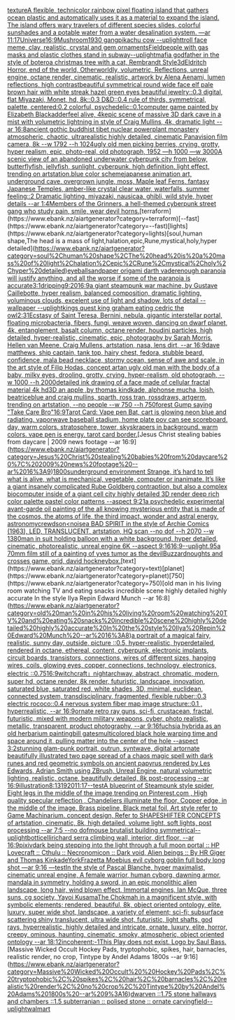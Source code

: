 [texture](https://www.ebank.nz/aiartgenerator?category=texture)[A flexible, technicolor rainbow pixel  floating island that gathers ocean plastic and automatically uses it as a material to expand the island. The island offers wary travelers of different species slides, colorful sunshades and a potable water from a water desalination system. —ar 11:17](https://www.ebank.nz/aiartgenerator?category=A%20flexible%2C%20technicolor%20rainbow%20pixel%20%20floating%20island%20that%20gathers%20ocean%20plastic%20and%20automatically%20uses%20it%20as%20a%20material%20to%20expand%20the%20island.%20The%20island%20offers%20wary%20travelers%20of%20different%20species%20slides%2C%20colorful%20sunshades%20and%20a%20potable%20water%20from%20a%20water%20desalination%20system.%20%E2%80%94ar%2011%3A17)[Universe](https://www.ebank.nz/aiartgenerator?category=Universe)[16:9](https://www.ebank.nz/aiartgenerator?category=16%3A9)[Mushroom](https://www.ebank.nz/aiartgenerator?category=Mushroom)[1930 gang](https://www.ebank.nz/aiartgenerator?category=1930%20gang)[pikachu cow --uplight](https://www.ebank.nz/aiartgenerator?category=pikachu%20cow%20--uplight)[troll face meme, clay, realistic, crystal and gem ornaments](https://www.ebank.nz/aiartgenerator?category=troll%20face%20meme%2C%20clay%2C%20realistic%2C%20crystal%20and%20gem%20ornaments)[Field](https://www.ebank.nz/aiartgenerator?category=Field)[people with gas masks and plastic clothes stand in subway](https://www.ebank.nz/aiartgenerator?category=people%20with%20gas%20masks%20and%20plastic%20clothes%20stand%20in%20subway)[--uplight](https://www.ebank.nz/aiartgenerator?category=--uplight)[mafia godfather in the style of botero](https://www.ebank.nz/aiartgenerator?category=mafia%20godfather%20in%20the%20style%20of%20botero)[a christmas tree with a cat, Rembrandt Style](https://www.ebank.nz/aiartgenerator?category=a%20christmas%20tree%20with%20a%20cat%2C%20Rembrandt%20Style)[3d](https://www.ebank.nz/aiartgenerator?category=3d)[Eldritch Horror,  end of the world, Otherworldly, volumetric, Reflections, unreal engine, octane render, cinematic, realistic, artwork by Alena Aenami, lumen reflections, high contrast](https://www.ebank.nz/aiartgenerator?category=Eldritch%20Horror%2C%20%20end%20of%20the%20world%2C%20Otherworldly%2C%20volumetric%2C%20Reflections%2C%20unreal%20engine%2C%20octane%20render%2C%20cinematic%2C%20realistic%2C%20artwork%20by%20Alena%20Aenami%2C%20lumen%20reflections%2C%20high%20contrast)[beautiful symmetrical round wide face elf pale brown hair with white streak hazel green eyes beautiful jewelry::0.3 digital, flat Miyazaki, Monet, hd, 8k::0.3 D&D::0.4 rule of thirds, symmetrical, palette, centered:0.2 colorful, psychedelic::0.1](https://www.ebank.nz/aiartgenerator?category=beautiful%20symmetrical%20round%20wide%20face%20elf%20pale%20brown%20hair%20with%20white%20streak%20hazel%20green%20eyes%20beautiful%20jewelry%3A%3A0.3%20digital%2C%20flat%20Miyazaki%2C%20Monet%2C%20hd%2C%208k%3A%3A0.3%20D%26D%3A%3A0.4%20rule%20of%20thirds%2C%20symmetrical%2C%20palette%2C%20centered%3A0.2%20colorful%2C%20psychedelic%3A%3A0.1)[computer game painted by Elizabeth Blackadder](https://www.ebank.nz/aiartgenerator?category=computer%20game%20painted%20by%20Elizabeth%20Blackadder)[feel alive, 4k](https://www.ebank.nz/aiartgenerator?category=feel%20alive%2C%204k)[epic scene of massive 3D dark cave in a mist with volumetric lightning in style of Craig Mullins, 4k, dramatic light --ar 16:8](https://www.ebank.nz/aiartgenerator?category=epic%20scene%20of%20massive%203D%20dark%20cave%20in%20a%20mist%20with%20volumetric%20lightning%20in%20style%20of%20Craig%20Mullins%2C%204k%2C%20dramatic%20light%20--ar%2016%3A8)[ancient gothic buddhist tibet nuclear powerplant monastery atmospheric, chaotic, ultrarealistic highly detailed, cinematic Panavision film camera, 8k --w 1792 --h 1024](https://www.ebank.nz/aiartgenerator?category=ancient%20gothic%20buddhist%20tibet%20nuclear%20powerplant%20monastery%20atmospheric%2C%20chaotic%2C%20ultrarealistic%20highly%20detailed%2C%20cinematic%20Panavision%20film%20camera%2C%208k%20--w%201792%20--h%201024)[ugly old men picking berries, crying, grotty, hyper realism, epic, photo-real, old photograph, 1952 —h 1000 —w 3000](https://www.ebank.nz/aiartgenerator?category=ugly%20old%20men%20picking%20berries%2C%20crying%2C%20grotty%2C%20hyper%20realism%2C%20epic%2C%20photo-real%2C%20old%20photograph%2C%201952%20%E2%80%94h%201000%20%E2%80%94w%203000)[A scenic view of an abandoned  underwater cyberpunk city from below, butterflyfish, jellyfish, sunlight, cyberpunk, high definition, light effect, trending on artstation.blue color scheme](https://www.ebank.nz/aiartgenerator?category=A%20scenic%20view%20of%20an%20abandoned%20%20underwater%20cyberpunk%20city%20from%20below%2C%20butterflyfish%2C%20jellyfish%2C%20sunlight%2C%20cyberpunk%2C%20high%20definition%2C%20light%20effect%2C%20trending%20on%20artstation.blue%20color%20scheme)[japanese animation art, underground cave, overgrown jungle, moss, Maple leaf Ferns, fantasy Japanese Temples, amber-like crystal clear water, waterfalls, summer feeling::2 Dramatic lighting, miyazaki, nausicaa, ghibli, wild style, hyper details --ar 1:4](https://www.ebank.nz/aiartgenerator?category=japanese%20animation%20art%2C%20underground%20cave%2C%20overgrown%20jungle%2C%20moss%2C%20Maple%20leaf%20Ferns%2C%20fantasy%20Japanese%20Temples%2C%20amber-like%20crystal%20clear%20water%2C%20waterfalls%2C%20summer%20feeling%3A%3A2%20Dramatic%20lighting%2C%20miyazaki%2C%20nausicaa%2C%20ghibli%2C%20wild%20style%2C%20hyper%20details%20--ar%201%3A4)[Members of the Grinners, a hell-themed cyberpunk street gang who study pain, smile, wear devil horns.](https://www.ebank.nz/aiartgenerator?category=Members%20of%20the%20Grinners%2C%20a%20hell-themed%20cyberpunk%20street%20gang%20who%20study%20pain%2C%20smile%2C%20wear%20devil%20horns.)[terraform](https://www.ebank.nz/aiartgenerator?category=terraform)[--fast](https://www.ebank.nz/aiartgenerator?category=--fast)[lights](https://www.ebank.nz/aiartgenerator?category=lights)[soul,human shape,The head is a mass of light,halation,epic,Rune,mystical,holy,hyper detailed](https://www.ebank.nz/aiartgenerator?category=soul%2Chuman%20shape%2CThe%20head%20is%20a%20mass%20of%20light%2Chalation%2Cepic%2CRune%2Cmystical%2Choly%2Chyper%20detailed)[eyeball](https://www.ebank.nz/aiartgenerator?category=eyeball)[sandpaper origami darth vader](https://www.ebank.nz/aiartgenerator?category=sandpaper%20origami%20darth%20vader)[enough paranoia will justify anything, and all the worse if some of the paranoia is accurate](https://www.ebank.nz/aiartgenerator?category=enough%20paranoia%20will%20justify%20anything%2C%20and%20all%20the%20worse%20if%20some%20of%20the%20paranoia%20is%20accurate)[3:1](https://www.ebank.nz/aiartgenerator?category=3%3A1)[dripping](https://www.ebank.nz/aiartgenerator?category=dripping)[9:20](https://www.ebank.nz/aiartgenerator?category=9%3A20)[16:9](https://www.ebank.nz/aiartgenerator?category=16%3A9)[a giant steampunk war machine, by Gustave Caillebotte, hyper realism, balanced composition, dramatic lighting, voluminous clouds, excelent use of light and shadow, lots of detail --wallpaper --uplight](https://www.ebank.nz/aiartgenerator?category=a%20giant%20steampunk%20war%20machine%2C%20by%20Gustave%20Caillebotte%2C%20hyper%20realism%2C%20balanced%20composition%2C%20dramatic%20lighting%2C%20voluminous%20clouds%2C%20excelent%20use%20of%20light%20and%20shadow%2C%20lots%20of%20detail%20--wallpaper%20--uplight)[kings quest king graham eating cedric the owl](https://www.ebank.nz/aiartgenerator?category=kings%20quest%20king%20graham%20eating%20cedric%20the%20owl)[2:3](https://www.ebank.nz/aiartgenerator?category=2%3A3)[1](https://www.ebank.nz/aiartgenerator?category=1)[Ecstasy of Saint Teresa, Bernini, nebula, gigantic interstellar portal, floating microbacteria, fibers, fungi, weave woven, dancing on dwarf planet, 4k, entanglement, basalt column, octane render, houdini particles, high detailed, hyper-realistic, cinematic, epic, photography by Sarah Morris, Hellen van Meene, Craig Mullens, artstation, nasa, lens dirt, --ar 16:9](https://www.ebank.nz/aiartgenerator?category=Ecstasy%20of%20Saint%20Teresa%2C%20Bernini%2C%20nebula%2C%20gigantic%20interstellar%20portal%2C%20floating%20microbacteria%2C%20fibers%2C%20fungi%2C%20weave%20woven%2C%20dancing%20on%20dwarf%20planet%2C%204k%2C%20entanglement%2C%20basalt%20column%2C%20octane%20render%2C%20houdini%20particles%2C%20high%20detailed%2C%20hyper-realistic%2C%20cinematic%2C%20epic%2C%20photography%20by%20Sarah%20Morris%2C%20Hellen%20van%20Meene%2C%20Craig%20Mullens%2C%20artstation%2C%20nasa%2C%20lens%20dirt%2C%20--ar%2016%3A9)[dave matthews, ship captain, tank top, hairy chest, fedora, stubble beard, confidence, mala bead necklace, stormy ocean, sense of awe and scale, in the art style of Filip Hodas, concept art](https://www.ebank.nz/aiartgenerator?category=dave%20matthews%2C%20ship%20captain%2C%20tank%20top%2C%20hairy%20chest%2C%20fedora%2C%20stubble%20beard%2C%20confidence%2C%20mala%20bead%20necklace%2C%20stormy%20ocean%2C%20sense%20of%20awe%20and%20scale%2C%20in%20the%20art%20style%20of%20Filip%20Hodas%2C%20concept%20art)[an ugly old man with the body of a baby, milky eyes, drooling, grotty, crying, hyper-realism, old photograph, --w 1000 --h 2000](https://www.ebank.nz/aiartgenerator?category=an%20ugly%20old%20man%20with%20the%20body%20of%20a%20baby%2C%20milky%20eyes%2C%20drooling%2C%20grotty%2C%20crying%2C%20hyper-realism%2C%20old%20photograph%2C%20--w%201000%20--h%202000)[detailed ink drawing of a face made of cellular fractal material 4k hd](https://www.ebank.nz/aiartgenerator?category=detailed%20ink%20drawing%20of%20a%20face%20made%20of%20cellular%20fractal%20material%204k%20hd)[3D an apple ,by thomas kindkade, alphonse mucha, loish, beatriceblue and craig mullins, sparth, ross tran, rossdraws, artgerm, trending on artstation, --no people --w 750 --h 750](https://www.ebank.nz/aiartgenerator?category=3D%20an%20apple%20%2Cby%20thomas%20kindkade%2C%20alphonse%20mucha%2C%20loish%2C%20beatriceblue%20and%20craig%20mullins%2C%20sparth%2C%20ross%20tran%2C%20rossdraws%2C%20artgerm%2C%20trending%20on%20artstation%2C%20--no%20people%20--w%20750%20--h%20750)[forest Gump saying "Take Care Bro"](https://www.ebank.nz/aiartgenerator?category=forest%20Gump%20saying%20%22Take%20Care%20Bro%22)[16:9](https://www.ebank.nz/aiartgenerator?category=16%3A9)[Tarot Card: Vape pen Bat, cart is glowing neon blue and radiating. vaporwave baseball stadium, home plate pov can see scoreboard. day, warm colors. stratosphere, tower, skyskrapers in background. warm colors. vape pen is energy. tarot card border.](https://www.ebank.nz/aiartgenerator?category=Tarot%20Card%3A%20Vape%20pen%20Bat%2C%20cart%20is%20glowing%20neon%20blue%20and%20radiating.%20vaporwave%20baseball%20stadium%2C%20home%20plate%20pov%20can%20see%20scoreboard.%20day%2C%20warm%20colors.%20stratosphere%2C%20tower%2C%20skyskrapers%20in%20background.%20warm%20colors.%20vape%20pen%20is%20energy.%20tarot%20card%20border.)[Jesus Christ stealing babies from daycare | 2009 news footage --ar 16:9](https://www.ebank.nz/aiartgenerator?category=Jesus%20Christ%20stealing%20babies%20from%20daycare%20%7C%202009%20news%20footage%20--ar%2016%3A9)[1800s](https://www.ebank.nz/aiartgenerator?category=1800s)[underground   environment  Strange,  it’s hard to tell what is alive, what is mechanical, vegetable, computer or inanimate. It’s like a giant insanely complicated Rube Goldberg contraption, but also a complex biocomputer inside of a giant cell city highly detailed 3D render deep rich color palette pastel color patterns --aspect 9:21](https://www.ebank.nz/aiartgenerator?category=underground%20%20%20environment%20%20Strange%2C%20%20it%E2%80%99s%20hard%20to%20tell%20what%20is%20alive%2C%20what%20is%20mechanical%2C%20vegetable%2C%20computer%20or%20inanimate.%20It%E2%80%99s%20like%20a%20giant%20insanely%20complicated%20Rube%20Goldberg%20contraption%2C%20but%20also%20a%20complex%20biocomputer%20inside%20of%20a%20giant%20cell%20city%20highly%20detailed%203D%20render%20deep%20rich%20color%20palette%20pastel%20color%20patterns%20--aspect%209%3A21)[a psychedelic experimental avant-garde oil painting of the all knowing mysterious entity that is made of the cosmos, the atoms of life, the third impact, wonder and astral energy, astronomy](https://www.ebank.nz/aiartgenerator?category=a%20psychedelic%20experimental%20avant-garde%20oil%20painting%20of%20the%20all%20knowing%20mysterious%20entity%20that%20is%20made%20of%20the%20cosmos%2C%20the%20atoms%20of%20life%2C%20the%20third%20impact%2C%20wonder%20and%20astral%20energy%2C%20astronomy)[crewdson](https://www.ebank.nz/aiartgenerator?category=crewdson)[<noise](https://www.ebank.nz/aiartgenerator?category=%3Cnoise)[a BAD SPIRIT in the style of Archie Comics (1963), LED, TRANSLUCENT, artstation, HQ scan --no dof --h 2070 --w 1380](https://www.ebank.nz/aiartgenerator?category=a%20BAD%20SPIRIT%20in%20the%20style%20of%20Archie%20Comics%20%281963%29%2C%20LED%2C%20TRANSLUCENT%2C%20artstation%2C%20HQ%20scan%20--no%20dof%20--h%202070%20--w%201380)[man in suit holding balloon with a white background, hyper detailed, cinematic, photorealistic, unreal engine 6K --aspect 9:16](https://www.ebank.nz/aiartgenerator?category=man%20in%20suit%20holding%20balloon%20with%20a%20white%20background%2C%20hyper%20detailed%2C%20cinematic%2C%20photorealistic%2C%20unreal%20engine%206K%20--aspect%209%3A16)[16:9](https://www.ebank.nz/aiartgenerator?category=16%3A9)[--uplight](https://www.ebank.nz/aiartgenerator?category=--uplight)[.95](https://www.ebank.nz/aiartgenerator?category=.95)[a 70mm film still of a painting of yves tumor as the devil](https://www.ebank.nz/aiartgenerator?category=a%2070mm%20film%20still%20of%20a%20painting%20of%20yves%20tumor%20as%20the%20devil)[Buzzard](https://www.ebank.nz/aiartgenerator?category=Buzzard)[noughts and crosses game, grid, david hockney](https://www.ebank.nz/aiartgenerator?category=noughts%20and%20crosses%20game%2C%20grid%2C%20david%20hockney)[box.](https://www.ebank.nz/aiartgenerator?category=box.)[text](https://www.ebank.nz/aiartgenerator?category=text)[planet](https://www.ebank.nz/aiartgenerator?category=planet)[750](https://www.ebank.nz/aiartgenerator?category=750)[old man in his living room watching TV and eating snacks incredible scene highly detailed highly accurate In the style Ilya Repin Edward Munch --ar 16:8](https://www.ebank.nz/aiartgenerator?category=old%20man%20in%20his%20living%20room%20watching%20TV%20and%20eating%20snacks%20incredible%20scene%20highly%20detailed%20highly%20accurate%20In%20the%20style%20Ilya%20Repin%20Edward%20Munch%20--ar%2016%3A8)[a portrait of a magical fairy, realistic, sunny day, outside, picture ::0.5,  hyper-realistic, hyperdetailed, rendered in octane, ethereal, content, cyberpunk, electronic implants, circuit boards, transistors, connections, wires of different sizes, hanging wires, coils, glowing eyes, copper, connections, technology, electronics, electric ::0.75](https://www.ebank.nz/aiartgenerator?category=a%20portrait%20of%20a%20magical%20fairy%2C%20realistic%2C%20sunny%20day%2C%20outside%2C%20picture%20%3A%3A0.5%2C%20%20hyper-realistic%2C%20hyperdetailed%2C%20rendered%20in%20octane%2C%20ethereal%2C%20content%2C%20cyberpunk%2C%20electronic%20implants%2C%20circuit%20boards%2C%20transistors%2C%20connections%2C%20wires%20of%20different%20sizes%2C%20hanging%20wires%2C%20coils%2C%20glowing%20eyes%2C%20copper%2C%20connections%2C%20technology%2C%20electronics%2C%20electric%20%3A%3A0.75)[16:9](https://www.ebank.nz/aiartgenerator?category=16%3A9)[witchcraft」](https://www.ebank.nz/aiartgenerator?category=witchcraft%E3%80%8D)[night](https://www.ebank.nz/aiartgenerator?category=night)[archway, abstract, chromatic, modern, super hd, octane render, 8k render, futuristic, landscape, innovation, saturated blue, saturated red, white shades, 3D, minimal, euclidean, connected system, transdisciplinary, fragmented, flexible rubber::0.3 electric rococo::0.4 nervous system fiber map image structure::0.1 , hyperrealistic, --ar 16:9](https://www.ebank.nz/aiartgenerator?category=archway%2C%20abstract%2C%20chromatic%2C%20modern%2C%20super%20hd%2C%20octane%20render%2C%208k%20render%2C%20futuristic%2C%20landscape%2C%20innovation%2C%20saturated%20blue%2C%20saturated%20red%2C%20white%20shades%2C%203D%2C%20minimal%2C%20euclidean%2C%20connected%20system%2C%20transdisciplinary%2C%20fragmented%2C%20flexible%20rubber%3A%3A0.3%20electric%20rococo%3A%3A0.4%20nervous%20system%20fiber%20map%20image%20structure%3A%3A0.1%20%2C%20hyperrealistic%2C%20--ar%2016%3A9)[ornate retro ray guns, sci-fi, crustacean, fractal,  futuristic, mixed with modern military weapons, cyber, photo realistic, metallic, transparent,  product photography, --ar 9:16](https://www.ebank.nz/aiartgenerator?category=ornate%20retro%20ray%20guns%2C%20sci-fi%2C%20crustacean%2C%20fractal%2C%20%20futuristic%2C%20mixed%20with%20modern%20military%20weapons%2C%20cyber%2C%20photo%20realistic%2C%20metallic%2C%20transparent%2C%20%20product%20photography%2C%20--ar%209%3A16)[fuchsia hybrida as an old herbarium painting](https://www.ebank.nz/aiartgenerator?category=fuchsia%20hybrida%20as%20an%20old%20herbarium%20painting)[bill gates](https://www.ebank.nz/aiartgenerator?category=bill%20gates)[multicolored black hole warping time and space around it, pulling matter into the center of the hole --aspect 3:2](https://www.ebank.nz/aiartgenerator?category=multicolored%20black%20hole%20warping%20time%20and%20space%20around%20it%2C%20pulling%20matter%20into%20the%20center%20of%20the%20hole%20--aspect%203%3A2)[stunning glam-punk portrait, outrun, syntwave, digital art](https://www.ebank.nz/aiartgenerator?category=stunning%20glam-punk%20portrait%2C%20outrun%2C%20syntwave%2C%20digital%20art)[ornate beautifully illustrated two page spread of a chaos magic spell with dark runes and red geometric symbols on ancient papyrus rendered by Les Edwards, Adrian Smith using ZBrush, Unreal Engine, natural volumetric lighting, realistic, octane, beautifully detailed, 8k post-processing --ar 16:9](https://www.ebank.nz/aiartgenerator?category=ornate%20beautifully%20illustrated%20two%20page%20spread%20of%20a%20chaos%20magic%20spell%20with%20dark%20runes%20and%20red%20geometric%20symbols%20on%20ancient%20papyrus%20rendered%20by%20Les%20Edwards%2C%20Adrian%20Smith%20using%20ZBrush%2C%20Unreal%20Engine%2C%20natural%20volumetric%20lighting%2C%20realistic%2C%20octane%2C%20beautifully%20detailed%2C%208k%20post-processing%20--ar%2016%3A9)[illustration](https://www.ebank.nz/aiartgenerator?category=illustration)[8:13](https://www.ebank.nz/aiartgenerator?category=8%3A13)[1920](https://www.ebank.nz/aiartgenerator?category=1920)[11:17](https://www.ebank.nz/aiartgenerator?category=11%3A17)[--test](https://www.ebank.nz/aiartgenerator?category=--test)[A blueprint of Steampunk style spider,   Eight legs in the middle of the image,trending on Pinterest.com  , High quality specular reflection ,  Chandeliers illuminate the floor, Copper  edge, in the middle of the image, Brass pipeline,  Black metal foil,  Art style refer to Game Machinarium.  concept design, Refer to SHAPESHIFTER CONCEPTS  of artstation, cinematic,  8k, high detailed,  volume light,  soft lights,  post processing    --ar 7:5   --no dof](https://www.ebank.nz/aiartgenerator?category=A%20blueprint%20of%20Steampunk%20style%20spider%2C%20%20%20Eight%20legs%20in%20the%20middle%20of%20the%20image%2Ctrending%20on%20Pinterest.com%20%20%2C%20High%20quality%20specular%20reflection%20%2C%20%20Chandeliers%20illuminate%20the%20floor%2C%20Copper%20%20edge%2C%20in%20the%20middle%20of%20the%20image%2C%20Brass%20pipeline%2C%20%20Black%20metal%20foil%2C%20%20Art%20style%20refer%20to%20Game%20Machinarium.%20%20concept%20design%2C%20Refer%20to%20SHAPESHIFTER%20CONCEPTS%20%20of%20artstation%2C%20cinematic%2C%20%208k%2C%20high%20detailed%2C%20%20volume%20light%2C%20%20soft%20lights%2C%20%20post%20processing%20%20%20%20--ar%207%3A5%20%20%20--no%20dof)[mouse brutalist building symmetrical](https://www.ebank.nz/aiartgenerator?category=mouse%20brutalist%20building%20symmetrical)[--uplight](https://www.ebank.nz/aiartgenerator?category=--uplight)[botticelli](https://www.ebank.nz/aiartgenerator?category=botticelli)[richard serra climbing wall, interior, dirt floor, --ar 16:9](https://www.ebank.nz/aiartgenerator?category=richard%20serra%20climbing%20wall%2C%20interior%2C%20dirt%20floor%2C%20--ar%2016%3A9)[pixiv](https://www.ebank.nz/aiartgenerator?category=pixiv)[dark being stepping into the light through a full moon portal :: HP Lovecraft :: Cthulu :: Necronomicon :: Dark void, Alien beings :: By HR Giger and Thomas Kinkade](https://www.ebank.nz/aiartgenerator?category=dark%20being%20stepping%20into%20the%20light%20through%20a%20full%20moon%20portal%20%3A%3A%20HP%20Lovecraft%20%3A%3A%20Cthulu%20%3A%3A%20Necronomicon%20%3A%3A%20Dark%20void%2C%20Alien%20beings%20%3A%3A%20By%20HR%20Giger%20and%20Thomas%20Kinkade)[York](https://www.ebank.nz/aiartgenerator?category=York)[Frazetta Moebius evil cyborg goblin full body long shot  —ar 9:16 —test](https://www.ebank.nz/aiartgenerator?category=Frazetta%20Moebius%20evil%20cyborg%20goblin%20full%20body%20long%20shot%20%20%E2%80%94ar%209%3A16%20%E2%80%94test)[In the style of Pascal Blanche, hyper maximalist, cinematic unreal engine, A female warrior, human cyborg, dawning armor, mandala in symmetry, holding a sword, in an epic monolithic alien landscape, long hair, wind blown effect, Immortal engines, Ian McQue, three suns, cg society, Yayoi Kusama](https://www.ebank.nz/aiartgenerator?category=In%20the%20style%20of%20Pascal%20Blanche%2C%20hyper%20maximalist%2C%20cinematic%20unreal%20engine%2C%20A%20female%20warrior%2C%20human%20cyborg%2C%20dawning%20armor%2C%20mandala%20in%20symmetry%2C%20holding%20a%20sword%2C%20in%20an%20epic%20monolithic%20alien%20landscape%2C%20long%20hair%2C%20wind%20blown%20effect%2C%20Immortal%20engines%2C%20Ian%20McQue%2C%20three%20suns%2C%20cg%20society%2C%20Yayoi%20Kusama)[The Chokmah in a magnificent style, with symbolic elements; rendered, beautiful, 8k, object oriented ontology, elite, luxury, super wide shot, landscape, a variety of element;  sci-fi; subsurface scattering shiny translucent, ultra wide shot, futuristic, light shafts, god rays, hyperrealistic, highly detailed and intricate, ornate, luxury, elite, horror, creepy, ominous, haunting, cinematic, smoky, atmospheric, object oriented ontology --ar 18:12](https://www.ebank.nz/aiartgenerator?category=The%20Chokmah%20in%20a%20magnificent%20style%2C%20with%20symbolic%20elements%3B%20rendered%2C%20beautiful%2C%208k%2C%20object%20oriented%20ontology%2C%20elite%2C%20luxury%2C%20super%20wide%20shot%2C%20landscape%2C%20a%20variety%20of%20element%3B%20%20sci-fi%3B%20subsurface%20scattering%20shiny%20translucent%2C%20ultra%20wide%20shot%2C%20futuristic%2C%20light%20shafts%2C%20god%20rays%2C%20hyperrealistic%2C%20highly%20detailed%20and%20intricate%2C%20ornate%2C%20luxury%2C%20elite%2C%20horror%2C%20creepy%2C%20ominous%2C%20haunting%2C%20cinematic%2C%20smoky%2C%20atmospheric%2C%20object%20oriented%20ontology%20--ar%2018%3A12)[incoherent:-1](https://www.ebank.nz/aiartgenerator?category=incoherent%3A-1)[This Play does not exist. Logo by Saul Bass.](https://www.ebank.nz/aiartgenerator?category=This%20Play%20does%20not%20exist.%20Logo%20by%20Saul%20Bass.)[Massive Wicked Occult  Hockey Pads, tryptophobic, spikes, hair, barnacles, realistic render, no crop, Tintype by Andel Adams 1800s --ar 9:16](https://www.ebank.nz/aiartgenerator?category=Massive%20Wicked%20Occult%20%20Hockey%20Pads%2C%20tryptophobic%2C%20spikes%2C%20hair%2C%20barnacles%2C%20realistic%20render%2C%20no%20crop%2C%20Tintype%20by%20Andel%20Adams%201800s%20--ar%209%3A16)[dwarven ::1.75 stone hallways and chambers ::1.5 subterranian :: polised stone :: ornate carving](https://www.ebank.nz/aiartgenerator?category=dwarven%20%3A%3A1.75%20stone%20hallways%20and%20chambers%20%3A%3A1.5%20subterranian%20%3A%3A%20polised%20stone%20%3A%3A%20ornate%20carving)[field](https://www.ebank.nz/aiartgenerator?category=field)[--uplight](https://www.ebank.nz/aiartgenerator?category=--uplight)[walmart](https://www.ebank.nz/aiartgenerator?category=walmart)